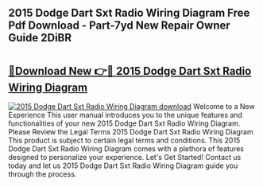 ## 2015 Dodge Dart Sxt Radio Wiring Diagram Free Pdf Download - Part-7yd New Repair Owner Guide 2DiBR

# <h2><a href="http://dfhaet.blite.top/?on=2015+Dodge+Dart+Sxt+Radio+Wiring+Diagram">🔗Download New 👉🔴 2015 Dodge Dart Sxt Radio Wiring Diagram</a></h2>

[![2015 Dodge Dart Sxt Radio Wiring Diagram download](https://i.imgur.com/lujVjoI.png)](http://dfhaet.blite.top/?on=2015+Dodge+Dart+Sxt+Radio+Wiring+Diagram)
Welcome to a New Experience This user manual introduces you to the unique features and functionalities of your new 2015 Dodge Dart Sxt Radio Wiring Diagram. Please Review the Legal Terms 2015 Dodge Dart Sxt Radio Wiring Diagram This product is subject to certain legal terms and conditions. This 2015 Dodge Dart Sxt Radio Wiring Diagram comes with a plethora of features designed to personalize your experience. Let's Get Started! Contact us today and let us 2015 Dodge Dart Sxt Radio Wiring Diagram guide you through the process.
